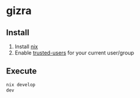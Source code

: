 # gizra

## Install

1. Install [nix](https://nixos.org/download.html)
2. Enable [trusted-users](https://nixos.org/manual/nix/stable/command-ref/conf-file.html#conf-trusted-users) for your current user/group

## Execute

```bash
nix develop
dev
```
